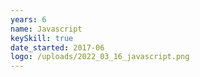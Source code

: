 ```yaml
---
years: 6
name: Javascript
keySkill: true
date_started: 2017-06
logo: /uploads/2022_03_16_javascript.png
---
```


